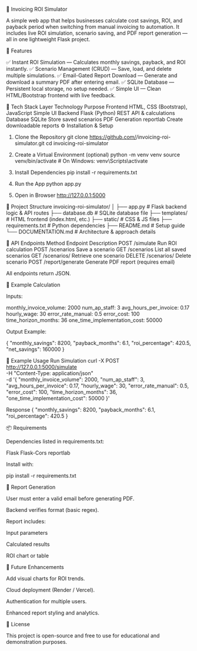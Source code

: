 🧾 Invoicing ROI Simulator

A simple web app that helps businesses calculate cost savings, ROI, and payback period when switching from manual invoicing to automation.
It includes live ROI simulation, scenario saving, and PDF report generation — all in one lightweight Flask project.

🚀 Features

✅ Instant ROI Simulation — Calculates monthly savings, payback, and ROI instantly.
✅ Scenario Management (CRUD) — Save, load, and delete multiple simulations.
✅ Email-Gated Report Download — Generate and download a summary PDF after entering email.
✅ SQLite Database — Persistent local storage, no setup needed.
✅ Simple UI — Clean HTML/Bootstrap frontend with live feedback.

🧱 Tech Stack
Layer	Technology	Purpose
Frontend	HTML, CSS (Bootstrap), JavaScript	Simple UI
Backend	Flask (Python)	REST API & calculations
Database	SQLite	Store saved scenarios
PDF Generation	reportlab	Create downloadable reports
⚙️ Installation & Setup
1. Clone the Repository
git clone https://github.com/<your-username>/invoicing-roi-simulator.git
cd invoicing-roi-simulator

2. Create a Virtual Environment (optional)
python -m venv venv
source venv/bin/activate      # On Windows: venv\Scripts\activate

3. Install Dependencies
pip install -r requirements.txt

4. Run the App
python app.py

5. Open in Browser
http://127.0.0.1:5000

📂 Project Structure
invoicing-roi-simulator/
│
├── app.py                 # Flask backend logic & API routes
├── database.db            # SQLite database file
├── templates/             # HTML frontend (index.html, etc.)
├── static/                # CSS & JS files
├── requirements.txt       # Python dependencies
├── README.md              # Setup guide
└── DOCUMENTATION.md       # Architecture & approach details

🧩 API Endpoints
Method	Endpoint	Description
POST	/simulate	Run ROI calculation
POST	/scenarios	Save a scenario
GET	/scenarios	List all saved scenarios
GET	/scenarios/<id>	Retrieve one scenario
DELETE	/scenarios/<id>	Delete scenario
POST	/report/generate	Generate PDF report (requires email)

All endpoints return JSON.

🧮 Example Calculation

Inputs:

monthly_invoice_volume: 2000
num_ap_staff: 3
avg_hours_per_invoice: 0.17
hourly_wage: 30
error_rate_manual: 0.5
error_cost: 100
time_horizon_months: 36
one_time_implementation_cost: 50000


Output Example:

{
  "monthly_savings": 8200,
  "payback_months": 6.1,
  "roi_percentage": 420.5,
  "net_savings": 160000
}

📄 Example Usage
Run Simulation
curl -X POST http://127.0.0.1:5000/simulate \
     -H "Content-Type: application/json" \
     -d '{
           "monthly_invoice_volume": 2000,
           "num_ap_staff": 3,
           "avg_hours_per_invoice": 0.17,
           "hourly_wage": 30,
           "error_rate_manual": 0.5,
           "error_cost": 100,
           "time_horizon_months": 36,
           "one_time_implementation_cost": 50000
         }'

Response
{
  "monthly_savings": 8200,
  "payback_months": 6.1,
  "roi_percentage": 420.5
}

📦 Requirements

Dependencies listed in requirements.txt:

Flask
Flask-Cors
reportlab


Install with:

pip install -r requirements.txt

📧 Report Generation

User must enter a valid email before generating PDF.

Backend verifies format (basic regex).

Report includes:

Input parameters

Calculated results

ROI chart or table

🧠 Future Enhancements

Add visual charts for ROI trends.

Cloud deployment (Render / Vercel).

Authentication for multiple users.

Enhanced report styling and analytics.

🧾 License

This project is open-source and free to use for educational and demonstration purposes.
